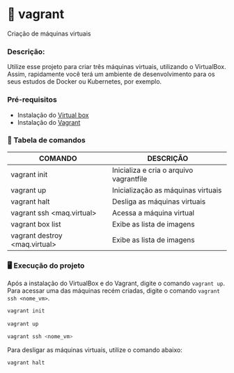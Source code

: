 # 📜 vagrant
Criação de máquinas virtuais

### Descrição: 
Utilize esse projeto para criar três máquinas virtuais, utilizando o VirtualBox. Assim, rapidamente você terá um ambiente de desenvolvimento para os seus estudos de Docker ou Kubernetes, por exemplo.

### Pré-requisitos 
 - Instalação do [Virtual box](https://www.virtualbox.org/)
 - Instalação do [Vagrant](https://www.vagrantup.com/)


### 📘 Tabela de comandos 

|COMANDO| DESCRIÇÃO
|------|------
|vagrant init| Inicializa e cria o arquivo vagrantfile
|vagrant up| Inicialização as máquinas virtuais
|vagrant halt| Desliga as máquinas virtuais
|vagrant ssh <maq.virtual>| Acessa a máquina virtual
|vagrant box list| Exibe as lista de imagens
|vagrant destroy <maq.virtual>| Exibe as lista de imagens

### 🖥️ Execução do projeto
Após a instalação do VirtualBox e do Vagrant, digite o comando ``vagrant up``. Para acessar uma das máquinas recém criadas, digite o comando ``vagrant ssh <nome_vm>``.

```c
vagrant init
  
vagrant up

vagrant ssh <nome_vm>
```

Para desligar as máquinas virtuais, utilize o comando abaixo: 
```
vagrant halt
```

